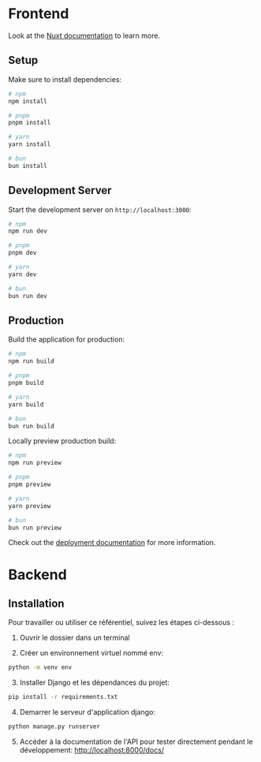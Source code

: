# Frontend

Look at the [Nuxt documentation](https://nuxt.com/docs/getting-started/introduction) to learn more.

## Setup

Make sure to install dependencies:

```bash
# npm
npm install

# pnpm
pnpm install

# yarn
yarn install

# bun
bun install
```

## Development Server

Start the development server on `http://localhost:3000`:

```bash
# npm
npm run dev

# pnpm
pnpm dev

# yarn
yarn dev

# bun
bun run dev
```

## Production

Build the application for production:

```bash
# npm
npm run build

# pnpm
pnpm build

# yarn
yarn build

# bun
bun run build
```

Locally preview production build:

```bash
# npm
npm run preview

# pnpm
pnpm preview

# yarn
yarn preview

# bun
bun run preview
```

Check out the [deployment documentation](https://nuxt.com/docs/getting-started/deployment) for more information.

# Backend

## Installation
 
Pour travailler ou utiliser ce référentiel, suivez les étapes ci-dessous :

1. Ouvrir le dossier dans un terminal

2. Créer un environnement virtuel nommé env:
```bash
python -m venv env
``` 

3. Installer Django et les dépendances du projet:
```bash
pip install -r requirements.txt
```
 
4. Demarrer le serveur d'application django:
```bash
python manage.py runserver
```
 
5. Accéder à la documentation de l'API pour tester directement pendant le développement:
[http://localhost:8000/docs/](http://localhost:8000/docs/)
